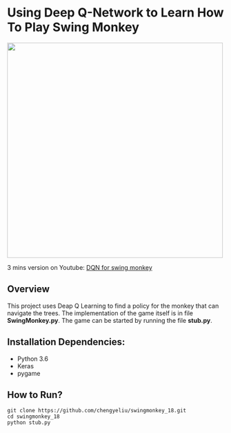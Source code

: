 # Using Deep Q-Network to Learn How To Play Swing Monkey

<img src="./out.gif" width="500">

3 mins version on Youtube: [DQN for swing monkey](https://www.youtube.com/watch?v=1U4nHe-rRgM)

## Overview
This project uses Deap Q Learning to find a policy for the monkey that can navigate the trees. The implementation of the game itself is in file **SwingMonkey.py**. The game can be started by running the file **stub.py**. 

## Installation Dependencies:
* Python 3.6
* Keras
* pygame

## How to Run?
```
git clone https://github.com/chengyeliu/swingmonkey_18.git
cd swingmonkey_18
python stub.py
```
